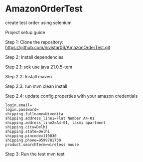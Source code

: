 # AmazonOrderTest
create test order using selenium 

Project setup guide

Step 1: Clone the repository: https://github.com/nivistar06/AmazonOrderTest.git

Step 2: Install dependencies

Step 2.1:  sdk use java 21.0.5-tem

Step 2.2: Install maven

Step 2.3: run mvn clean install

Step 2.4: update config.properties with your amazon credentials

    login.email=
    login.password=
    shipping.fullname=Nivedita
    shipping.address_line1=Flat Number A4-01
    shipping.address_line2=A4-01, laxmi apartment
    shipping.city=Delhi
    shipping.state=Delhi
    shipping.pincode=110030
    shipping.phone=9599781730
    product.searchTerm=wireless mouse

Step 3: Run the test mvn test



